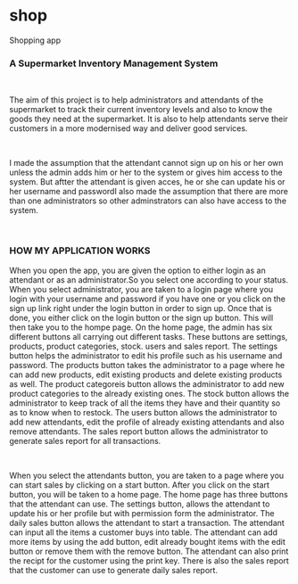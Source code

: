 # shop
Shopping app
<h3> A Supermarket Inventory Management System </h3>
<br>
<p> The aim of this project is to help administrators and attendants of the supermarket to track their current inventory levels and also to know the goods they need at the supermarket. It is also to help attendants serve their customers in a more modernised way and deliver good services.</p>
<br>
<p> I made the assumption that the attendant cannot sign up on his or her own unless the admin adds him or her to the system or gives him access to the system. But aftter the attendant is given acces, he or she can update his or her username and passwordI also made the assumption that there are more than one administrators so other adminstrators can also have access to the system.</p>
<br>
<h3> HOW MY APPLICATION WORKS</h3>
<p> When you open the app, you are given the option to either login as an attendant or as an administrator.So you select one according to your status. When you select administrator, you are taken to a login page where you login with your username and password if you have one or you click on the sign up link right under the login button in order to sign up. Once that is done, you either click on the login button or the sign up button. This will then take you to the hompe page. On the home page, the admin has six different buttons all carrying out different tasks. These buttons are settings, products, product categories, stock. users and sales report. The settings button helps the administrator to edit his profile such as his username and password. The products button takes the administrator to a page where he can add new products, edit existing products and delete existing products as well. The product categoreis button allows the administrator to add new product categories to the already existing ones. The stock button allows the administrator to keep track of all the items they have and their quantity so as to know when to restock. The users button allows the administrator to add new attendants, edit the profile of already existing attendants and also remove attendants. The sales report button allows the administrator to generate sales report for all transactions.</p>
<br>
<p> When you select the attendants button, you are taken to a page where you can start sales by clicking on a start button. After you click on the start button, you will be taken to a home page. The home page has three buttons that the attendant can use. The settings button, allows the attendant to update his or her profile but with permission form the administrator. The daily sales button allows the attendant to start a transaction. The attendant can input all the items a customer buys into table. The attendant can add more items by using the add button, edit already bought items with the edit button or remove them with the remove button. The attendant can also print the recipt for the customer using the print key. There is also the sales report that the customer can use to generate daily sales report. </p>
